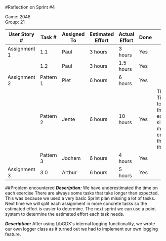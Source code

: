 #Reflection on Sprint #4

Game: 2048  
Group: 21

| User Story # 	| Task # 	| Assigned To | Estimated Effort | Actual Effort | Done | Notes |
|---------------|-----------|-------------|------------------|---------------|------|-----  |
| Assignment 1  | 1.1  		| Paul        | 3 hours          |	3 hours 	 | Yes  |   |
|               | 1.2  		| Paul        | 3 hours          |	1.5 hours	 | Yes  |   |
| Assignment 2  | Pattern 1 | Piet     	  | 6 hours          |	6 hours		 | Yes  |   |
|               | Pattern 2 | Jente    	  | 6 hours          |	10 hours	 | Yes  | The TileHandler took longer than expected, since it was more complicated than I thought |
|               | Pattern 3 | Jochem   	  | 6 hours          |	4 hours		 | Yes  |   |
| Assignment 3  | 3.0  		| Arthur      | 6 hours          |	5 hours		 | Yes  |   |



##Problem encountered
***Description:*** We have underestimated the time on each exercise 
There are always some tasks that take longer than expected. This was because we used a very basic Sprint plan missing a lot of tasks. Next time we will split each assignment in more concrete tasks so the estimated effort is easier to determine. 
The next sprint we can use a point system to determine the estimated effort each task needs.


***Description:*** After using LibGDX's internal logging functionality, we wrote our own logger class as it turned out we had to implement our own logging feature.